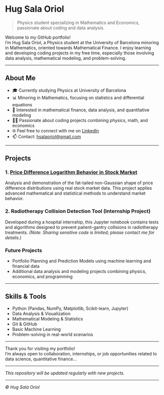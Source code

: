 # Hug Sala Oriol

> Physics student specializing in Mathematics and Economics, passionate about coding and data analysis.

Welcome to my GitHub portfolio!  
I’m Hug Sala Oriol, a Physics student at the University of Barcelona minoring in Mathematics, oriented towards Mathematical Finance. I enjoy learning and developing coding projects in my free time, especially those involving data analysis, mathematical modeling, and problem-solving.

---

## About Me

- 🎓 Currently studying Physics at University of Barcelona  
- 📊 Minoring in Mathematics, focusing on statistics and differential equations  
- 💼 Interested in mathematical finance, data analysis, and quantitative modeling  
- 👨‍💻 Passionate about coding projects combining physics, math, and economics  
- 🌐 Feel free to connect with me on [LinkedIn](https://www.linkedin.com/in/hug-sala-oriol-b31280268)  
- 📫 Contact: hsalaoriol@gmail.com

---

## Projects

### 1. [Price Difference Logarithm Behavior in Stock Market](https://github.com/hugsalaoriol/Stock_price_log_distributions)  
Analysis and demonstration of the fat-tailed non-Gaussian shape of price difference distributions using real stock market data. This project applies advanced mathematical and statistical methods to understand market behavior.

### 2. Radiotherapy Collision Detection Tool (Internship Project)  
Developed during a hospital internship, this Jupyter notebook contains tests and algorithms designed to prevent patient-gantry collisions in radiotherapy treatments. *(Note: Sharing sensitive code is limited; please contact me for details.)*

### Future Projects  
- Portfolio Planning and Prediction Models using machine learning and financial data  
- Additional data analysis and modeling projects combining physics, economics, and programming

---

## Skills & Tools

- Python (Pandas, NumPy, Matplotlib, Scikit-learn, Jupyter)  
- Data Analysis & Visualization  
- Mathematical Modeling & Statistics  
- Git & GitHub  
- Basic Machine Learning  
- Problem-solving in real-world scenarios

---

Thank you for visiting my portfolio!  
I’m always open to collaboration, internships, or job opportunities related to data science, quantitative finance...

---

*This repository will be updated regularly with new projects.*

---

*© Hug Sala Oriol*  
